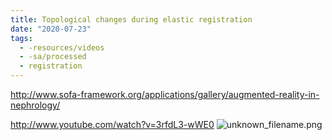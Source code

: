 ```yaml
---
title: Topological changes during elastic registration
date: "2020-07-23"
tags:
  - -resources/videos
  - -sa/processed
  - registration
---
```


<http://www.sofa-framework.org/applications/gallery/augmented-reality-in-nephrology/>

<http://www.youtube.com/watch?v=3rfdL3-wWE0>
![unknown_filename.png](./_resources/Topological_changes_during_elastic_registration.resources/unknown_filename.png)


